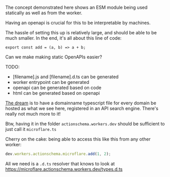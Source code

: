 The concept demonstrated here shows an ESM module being used statically as well as from the worker.

Having an openapi is crucial for this to be interpretable by machines.

The hassle of setting this up is relatively large, and should be able to be much smaller. In the end, it's all about this line of code:

```
export const add = (a, b) => a + b;
```

Can we make making static OpenAPIs easier?

TODO:

- [filename].js and [filename].d.ts can be generated
- worker entrypoint can be generated
- openapi can be generated based on code
- html can be generated based on openapi

[The dream](microflare.actionschema.workers.dev.ts) is to have a domainname typescript file for every domain be hosted as what we see here, registered in an API search engine. There's really not much more to it!

Btw, having it in the folder `actionschema.workers.dev` should be sufficient to just call it `microflare.ts`

Cherry on the cake: being able to access this like this from any other worker:

```ts
dev.workers.actionschema.microflare.add(1, 2);
```

All we need is a `.d.ts` resolver that knows to look at https://microflare.actionschema.workers.dev/types.d.ts
